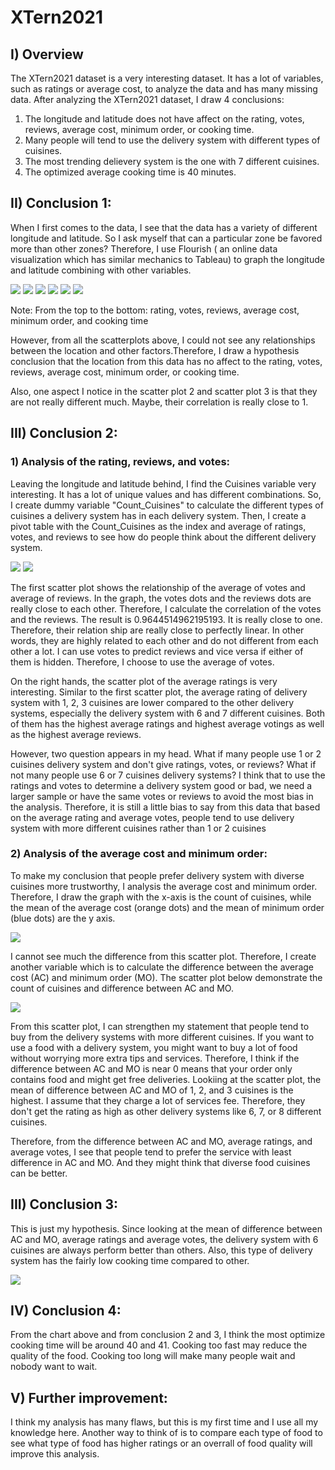 # XTern2021

## I) Overview
The XTern2021 dataset is a very interesting dataset. It has a lot of variables, such as ratings or average cost, to analyze the data and has many missing data. After analyzing the XTern2021 dataset, I draw 4 conclusions: 
  1) The longitude and latitude does not have affect on the rating, votes, reviews, average cost, minimum order, or cooking time. 
  2) Many people will tend to use the delivery system with different types of cuisines.
  3) The most trending delievery system is the one with 7 different cuisines.
  4) The optimized average cooking time is 40 minutes.

## II) Conclusion 1:
When I first comes to the data, I see that the data has a variety of different longitude and latitude. So I ask myself that can a particular zone be favored more than other zones? Therefore, I use Flourish ( an online data visualization which has similar mechanics to Tableau) to graph the longitude and latitude combining with other variables. 

![](ScatterPlot/Rating%20(%20Latitude%20and%20Longitude).png)
![](ScatterPlot/Votes%20(%20Longitude%20and%20Latitude).png)
![](ScatterPlot/Reviews%20(%20Longitude%20and%20Latitude).png)
![](ScatterPlot/Average%20Cost%20(%20Longitude%20and%20Latitude).png)
![](ScatterPlot/Minimum%20Order%20(%20Latitude%20and%20Longitude).png)
![](ScatterPlot/Average%20Cost%20(%20Longitude%20and%20Latitude).png)

Note: From the top to the bottom: rating, votes, reviews, average cost, minimum order, and cooking time

However, from all the scatterplots above, I could not see any relationships between the location and other factors.Therefore, I draw a hypothesis conclusion that the location from this data has no affect to the rating, votes, reviews, average cost, minimum order, or cooking time.

 Also, one aspect I notice in the scatter plot 2 and scatter plot 3 is that they are not really different much. Maybe, their correlation is really close to 1.

## III) Conclusion 2:
### 1) Analysis of the rating, reviews, and votes:
Leaving the longitude and latitude behind, I find the Cuisines variable very interesting. It has a lot of unique values and has different combinations. So, I create dummy variable "Count_Cuisines" to calculate the different types of cuisines a delivery system has in each delivery system. Then, I create a pivot table with the Count_Cuisines as the index and average of ratings, votes, and reviews to see how do people think about the different delivery system.

![](ScatterPlot/Reviews%20and%20Cost.png)
![](ScatterPlot/Average%20Rating.png)

The first scatter plot shows the relationship of the average of votes and average of reviews. In the graph, the votes dots and the reviews dots are really close to each other. Therefore, I calculate the correlation of the votes and the reviews. The result is 0.9644514962195193. It is really close to one. Therefore, their relation ship are really close to perfectly linear. In other words, they are highly related to each other and do not different from each other a lot. I can use votes to predict reviews and vice versa if either of them is hidden. Therefore, I choose to use the average of votes.

On the right hands, the scatter plot of the average ratings is very interesting. Similar to the first scatter plot, the average rating of delivery system with 1, 2, 3 cuisines are lower compared to the other delivery systems, especially the delivery system with 6 and 7 different cuisines. Both of them has the highest average ratings and highest average votings as well as the highest average reviews. 

However, two question appears in my head. What if many people use 1 or 2 cuisines delivery system and don't give ratings, votes, or reviews? What if not many people use 6 or 7 cuisines delivery systems? I think that to use the ratings and votes to determine a delivery system good or bad, we need a larger sample or have the same votes or reviews to avoid the most bias in the analysis. Therefore, it is still a little bias to say from this data that based on the average rating and average votes, people tend to use delivery system with more different cuisines rather than 1 or 2 cuisines 

### 2) Analysis of the average cost and minimum order:
To make my conclusion that people prefer delivery system with diverse cuisines more trustworthy, I analysis the average cost and minimum order. Therefore, I draw the graph with the x-axis is the count of cuisines, while the mean of the average cost (orange dots) and the mean of minimum order (blue dots) are the y axis.

![](ScatterPlot/AC%20and%20MO.png)

I cannot see much the difference from this scatter plot. Therefore, I create another variable which is to calculate the difference between the average cost (AC) and minimum order (MO). The scatter plot below demonstrate the count of cuisines and difference between AC and MO.

![](ScatterPlot/Difference%20in%20AC%20and%20MO.png)

From this scatter plot, I can strengthen my statement that people tend to buy from the delivery systems with more different cuisines. If you want to use a food with a delivery system, you might want to buy a lot of food without worrying more extra tips and services. Therefore, I think if the difference between AC and MO is near 0 means that your order only contains food and might get free deliveries. Lookiing at the scatter plot, the mean of difference between AC and MO of 1, 2, and 3 cuisines is the highest. I assume that they charge a lot of services fee. Therefore, they don't get the rating as high as other delivery systems like 6, 7, or 8 different cuisines.

Therefore, from the difference between AC and MO, average ratings, and average votes, I see that people tend to prefer the service with least difference in AC and MO. And they might think that diverse food cuisines can be better.

## III) Conclusion 3:
This is just my hypothesis. Since looking at the mean of difference between AC and MO, average ratings and average votes, the delivery system with 6 cuisines are always perform better than others. Also, this type of delivery system has the fairly low cooking time compared to other. 

![](ScatterPlot/Average%20Cooking%20Time.png)

## IV) Conclusion 4:
From the chart above and from conclusion 2 and 3, I think the most optimize cooking time will be around 40 and 41. Cooking too fast may reduce the quality of the food. Cooking too long will make many people wait and nobody want to wait.

## V) Further improvement:
I think my analysis has many flaws, but this is my first time and I use all my knowledge here. Another way to think of is to compare each type of food to see what type of food has higher ratings or an overrall of  food quality will improve this analysis.
